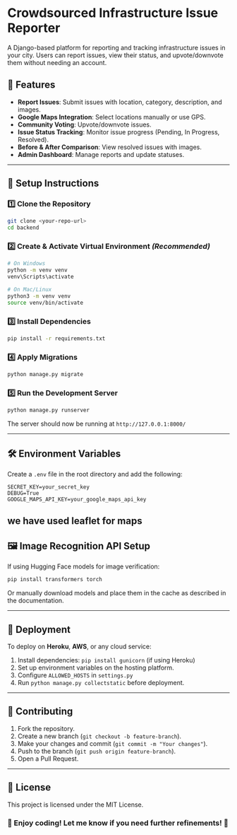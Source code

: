 # Crowdsourced Infrastructure Issue Reporter

A Django-based platform for reporting and tracking infrastructure issues in your city. Users can report issues, view their status, and upvote/downvote them without needing an account.

## 🚀 Features

- **Report Issues**: Submit issues with location, category, description, and images.
- **Google Maps Integration**: Select locations manually or use GPS.
- **Community Voting**: Upvote/downvote issues.
- **Issue Status Tracking**: Monitor issue progress (Pending, In Progress, Resolved).
- **Before & After Comparison**: View resolved issues with images.
- **Admin Dashboard**: Manage reports and update statuses.

---

## 📌 Setup Instructions

### 1️⃣ Clone the Repository
```bash
git clone <your-repo-url>
cd backend
```

### 2️⃣ Create & Activate Virtual Environment *(Recommended)*
```bash
# On Windows
python -m venv venv
venv\Scripts\activate

# On Mac/Linux
python3 -m venv venv
source venv/bin/activate
```

### 3️⃣ Install Dependencies
```bash
pip install -r requirements.txt
```

### 4️⃣ Apply Migrations
```bash
python manage.py migrate
```

### 5️⃣ Run the Development Server
```bash
python manage.py runserver
```

The server should now be running at `http://127.0.0.1:8000/`

---

## 🛠 Environment Variables
Create a `.env` file in the root directory and add the following:
```
SECRET_KEY=your_secret_key
DEBUG=True
GOOGLE_MAPS_API_KEY=your_google_maps_api_key
```
we have used leaflet for maps
---

## 🖼 Image Recognition API Setup
If using Hugging Face models for image verification:
```bash
pip install transformers torch
```
Or manually download models and place them in the cache as described in the documentation.

---

## 📌 Deployment
To deploy on **Heroku**, **AWS**, or any cloud service:
1. Install dependencies: `pip install gunicorn` (if using Heroku)
2. Set up environment variables on the hosting platform.
3. Configure `ALLOWED_HOSTS` in `settings.py`
4. Run `python manage.py collectstatic` before deployment.

---

## 🤝 Contributing
1. Fork the repository.
2. Create a new branch (`git checkout -b feature-branch`).
3. Make your changes and commit (`git commit -m "Your changes"`).
4. Push to the branch (`git push origin feature-branch`).
5. Open a Pull Request.

---

## 📜 License
This project is licensed under the MIT License.

### 🌟 Enjoy coding! Let me know if you need further refinements! 🚀


